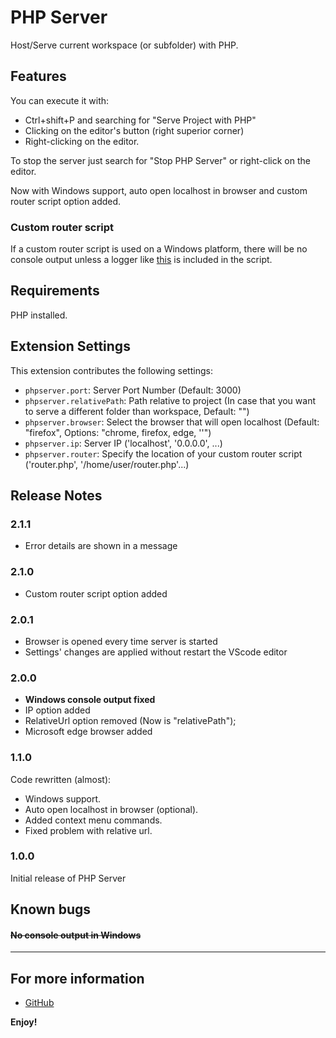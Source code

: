 # PHP Server

Host/Serve current workspace (or subfolder) with PHP.

## Features

You can execute it with:
- Ctrl+shift+P and searching for "Serve Project with PHP"
- Clicking on the editor's button (right superior corner)
- Right-clicking on the editor.

To stop the server just search for "Stop PHP Server" or right-click on the editor.

Now with Windows support, auto open localhost in browser and custom router script option added.

### Custom router script

If a custom router script is used on a Windows platform, there will be no console output unless a logger like [this](src/logger.php) is included in the script.

## Requirements

PHP installed.

## Extension Settings
This extension contributes the following settings:

* `phpserver.port`: Server Port Number (Default: 3000)
* `phpserver.relativePath`: Path relative to project (In case that you want to serve a different folder than workspace, Default: "")
* `phpserver.browser`: Select the browser that will open localhost (Default: "firefox", Options: "chrome, firefox, edge, ''")
* `phpserver.ip`: Server IP ('localhost', '0.0.0.0', ...)
* `phpserver.router`: Specify the location of your custom router script ('router.php', '/home/user/router.php'...)

## Release Notes
### 2.1.1
* Error details are shown in a message
### 2.1.0
* Custom router script option added
### 2.0.1
* Browser is opened every time server is started
* Settings' changes are applied without restart the VScode editor
### 2.0.0
* **Windows console output fixed**
* IP option added
* RelativeUrl option removed (Now is "relativePath");
* Microsoft edge browser added
### 1.1.0
Code rewritten (almost):
* Windows support.
* Auto open localhost in browser (optional).
* Added context menu commands.
* Fixed problem with relative url.
### 1.0.0
Initial release of PHP Server

## Known bugs

#### ~~No console output in Windows~~
-----------------------------------------------------------------------------------------------------------

## For more information

* [GitHub](http://github.com/brapifra)

**Enjoy!**
